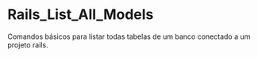 # Rails_List_All_Models
Comandos básicos para listar todas tabelas de um banco conectado a um projeto rails.
